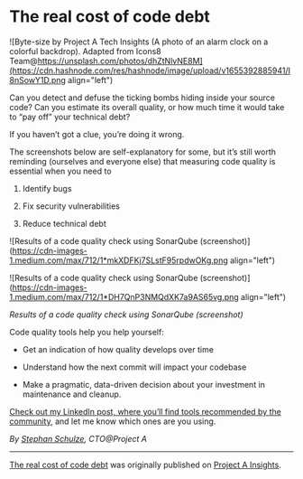 # The real cost of code debt

![Byte-size by Project A Tech Insights (A photo of an alarm clock on a colorful backdrop). Adapted from Icons8 Team@https://unsplash.com/photos/dhZtNlvNE8M](https://cdn.hashnode.com/res/hashnode/image/upload/v1655392885941/I8nSowY1D.png align="left")

Can you detect and defuse the ticking bombs hiding inside your source code? Can you estimate its overall quality, or how much time it would take to “pay off” your technical debt?

If you haven’t got a clue, you’re doing it wrong.

The screenshots below are self-explanatory for some, but it’s still worth reminding (ourselves and everyone else) that measuring code quality is essential when you need to

1. Identify bugs
    
2. Fix security vulnerabilities
    
3. Reduce technical debt
    

![Results of a code quality check using SonarQube (screenshot)](https://cdn-images-1.medium.com/max/712/1*mkXDFKj7SLstF95rpdwOKg.png align="left")

![Results of a code quality check using SonarQube (screenshot)](https://cdn-images-1.medium.com/max/712/1*DH7QnP3NMQdXK7a9AS65vg.png align="left")

*Results of a code quality check using SonarQube (screenshot)*

Code quality tools help you help yourself:

* Get an indication of how quality develops over time
    
* Understand how the next commit will impact your codebase
    
* Make a pragmatic, data-driven decision about your investment in maintenance and cleanup.
    

[Check out my LinkedIn post, where you’ll find tools recommended by the community](https://www.linkedin.com/posts/stephan-schulze_investment-quality-management-activity-6929686732443377664-yxlQ), and let me know which ones are you using.

*By* [*Stephan Schulze*](https://medium.com/@stephan.schulze)*, CTO@Project A*

---

[The real cost of code debt](https://insights.project-a.com/the-real-cost-of-code-debt-18b64c8b27ae) was originally published on [Project A Insights](https://insights.project-a.com/).